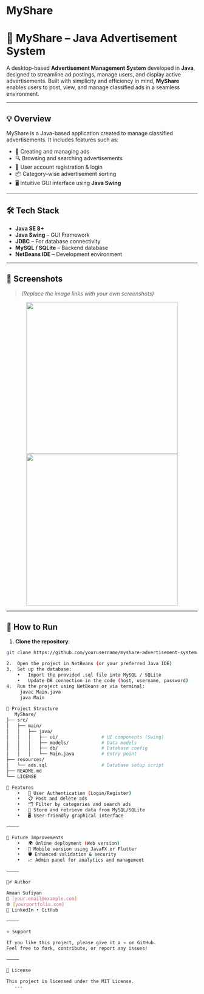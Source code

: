 # MyShare

# 📢 MyShare – Java Advertisement System

A desktop-based **Advertisement Management System** developed in **Java**, designed to streamline ad postings, manage users, and display active advertisements. Built with simplicity and efficiency in mind, **MyShare** enables users to post, view, and manage classified ads in a seamless environment.

---

## 💡 Overview

MyShare is a Java-based application created to manage classified advertisements. It includes features such as:

- 📝 Creating and managing ads
- 🔍 Browsing and searching advertisements
- 👤 User account registration & login
- 📦 Category-wise advertisement sorting
- 🖥️ Intuitive GUI interface using **Java Swing**

---

## 🛠️ Tech Stack

- **Java SE 8+**
- **Java Swing** – GUI Framework
- **JDBC** – For database connectivity
- **MySQL / SQLite** – Backend database
- **NetBeans IDE** – Development environment

---

## 📸 Screenshots

> *(Replace the image links with your own screenshots)*

<div align="center">
  <img src="https://user-images.githubusercontent.com/yourusername/myshare-login.png" width="400"/>
  <img src="https://user-images.githubusercontent.com/yourusername/myshare-dashboard.png" width="400"/>
</div>

---

## 🔧 How to Run

1. **Clone the repository**:

```bash
git clone https://github.com/yourusername/myshare-advertisement-system.git

2.	Open the project in NetBeans (or your preferred Java IDE)
3.	Set up the database:
	•	Import the provided .sql file into MySQL / SQLite
	•	Update DB connection in the code (host, username, password)
4.	Run the project using NetBeans or via terminal:
     javac Main.java
     java Main
    
📁 Project Structure
   MyShare/
├── src/
│   ├── main/
│   │   ├── java/
│   │   │   ├── ui/                # UI components (Swing)
│   │   │   ├── models/            # Data models
│   │   │   ├── db/                # Database config
│   │   │   └── Main.java          # Entry point
├── resources/
│   └── ads.sql                    # Database setup script
├── README.md
└── LICENSE

📌 Features
	•	🔐 User Authentication (Login/Register)
	•	📋 Post and delete ads
	•	🗂️ Filter by categories and search ads
	•	🧾 Store and retrieve data from MySQL/SQLite
	•	🖥️ User-friendly graphical interface

⸻

🚀 Future Improvements
	•	🌍 Online deployment (Web version)
	•	📱 Mobile version using JavaFX or Flutter
	•	🛡️ Enhanced validation & security
	•	📈 Admin panel for analytics and management

⸻

🙋‍♂️ Author

Amaan Sufiyan
📧 [your.email@example.com]
🌐 [yourportfolio.com]
🔗 LinkedIn • GitHub

⸻

⭐ Support

If you like this project, please give it a ⭐ on GitHub.
Feel free to fork, contribute, or report any issues!

⸻

📜 License

This project is licensed under the MIT License.
   ---
